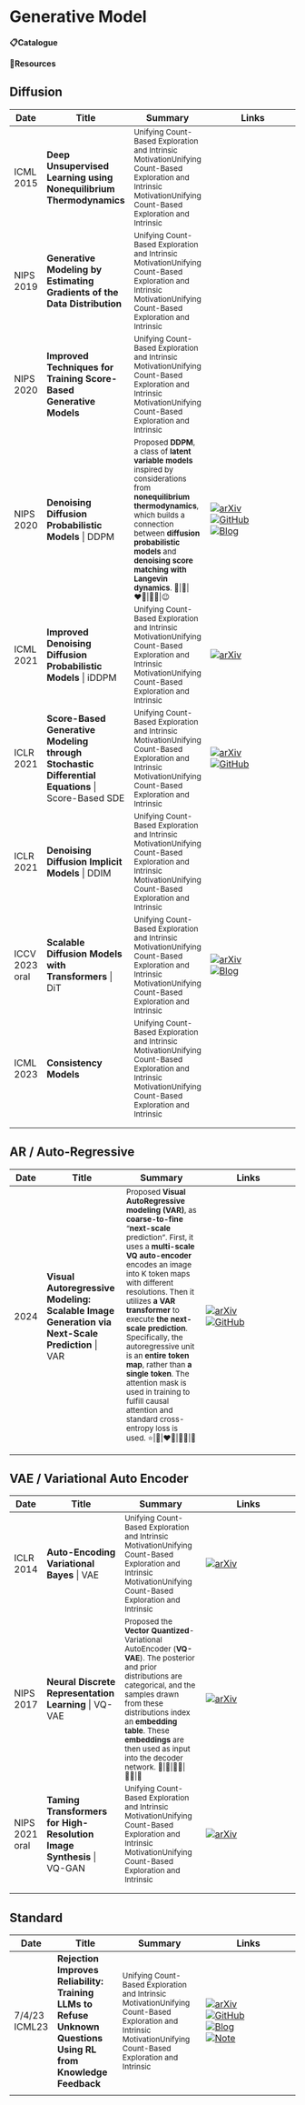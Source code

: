 # Generative Model

**📋Catalogue**


**🔬Resources**



## Diffusion

| Date                 | Title                                                                                            | Summary                                                                                                                                                                                                                                                                                      | Links                                                                                                                                                                                                                                                                                                                                                                                                                                              |
| -------------------- | ------------------------------------------------------------------------------------------------ | -------------------------------------------------------------------------------------------------------------------------------------------------------------------------------------------------------------------------------------------------------------------------------------------- | -------------------------------------------------------------------------------------------------------------------------------------------------------------------------------------------------------------------------------------------------------------------------------------------------------------------------------------------------------------------------------------------------------------------------------------------------- |
| ICML<br>2015         | **Deep Unsupervised Learning using Nonequilibrium Thermodynamics**                               | <sub>Unifying Count-Based Exploration and Intrinsic MotivationUnifying Count-Based Exploration and Intrinsic MotivationUnifying Count-Based Exploration and Intrinsic </sub>                                                                                                                 |                                                                                                                                                                                                                                                                                                                                                                                                                                                    |
| NIPS<br>2019         | **Generative Modeling by Estimating Gradients of the Data Distribution**                         | <sub>Unifying Count-Based Exploration and Intrinsic MotivationUnifying Count-Based Exploration and Intrinsic MotivationUnifying Count-Based Exploration and Intrinsic </sub>                                                                                                                 |                                                                                                                                                                                                                                                                                                                                                                                                                                                    |
| NIPS<br>2020         | **Improved Techniques for Training Score-Based Generative Models**                               | <sub>Unifying Count-Based Exploration and Intrinsic MotivationUnifying Count-Based Exploration and Intrinsic MotivationUnifying Count-Based Exploration and Intrinsic </sub>                                                                                                                 |                                                                                                                                                                                                                                                                                                                                                                                                                                                    |
| NIPS<br>2020         | **Denoising Diffusion Probabilistic Models** \| DDPM                                             | <sub>Proposed **DDPM**, a class of **latent variable models** inspired by considerations from **nonequilibrium thermodynamics**, which builds a connection between **diffusion probabilistic models** and **denoising score matching with Langevin dynamics**. 🌟\|🌺\|❤️‍🔥\|👍🏻\|😉</sub> | <div style='width:150px;'>[![arXiv](https://img.shields.io/badge/arXiv-Paper-%23D2691E?logo=arxiv)](https://arxiv.org/abs/2006.11239)</div><div style='width:150px;'>[![GitHub](https://img.shields.io/badge/GitHub-View-brightgreen?logo=github)](https://github.com/hojonathanho/diffusion)</div><div style='width:150px;'>[![Blog](https://img.shields.io/badge/Blog-Website-yellow?logo=rss)](https://hojonathanho.github.io/diffusion/)</div> |
| ICML<br>2021         | **Improved Denoising Diffusion Probabilistic Models** \| iDDPM                                   | <sub>Unifying Count-Based Exploration and Intrinsic MotivationUnifying Count-Based Exploration and Intrinsic MotivationUnifying Count-Based Exploration and Intrinsic </sub>                                                                                                                 | <div style='width:150px;'>[![arXiv](https://img.shields.io/badge/arXiv-Paper-%23D2691E?logo=arxiv)](https://arxiv.org/abs/2102.09672)</div>                                                                                                                                                                                                                                                                                                        |
| ICLR<br>2021         | **Score-Based Generative Modeling through Stochastic Differential Equations** \| Score-Based SDE | <sub>Unifying Count-Based Exploration and Intrinsic MotivationUnifying Count-Based Exploration and Intrinsic MotivationUnifying Count-Based Exploration and Intrinsic </sub>                                                                                                                 | <div style='width:150px;'>[![arXiv](https://img.shields.io/badge/arXiv-Paper-%23D2691E?logo=arxiv)](https://arxiv.org/abs/2011.13456)</div><div style='width:150px;'>[![GitHub](https://img.shields.io/badge/GitHub-View-brightgreen?logo=github)](https://github.com/FoundationVision/VAR)</div>                                                                                                                                                  |
| ICLR<br>2021         | **Denoising Diffusion Implicit Models** \| DDIM                                                  | <sub>Unifying Count-Based Exploration and Intrinsic MotivationUnifying Count-Based Exploration and Intrinsic MotivationUnifying Count-Based Exploration and Intrinsic </sub>                                                                                                                 |                                                                                                                                                                                                                                                                                                                                                                                                                                                    |
| ICCV<br>2023<br>oral | **Scalable Diffusion Models with Transformers** \| DiT                                           | <sub>Unifying Count-Based Exploration and Intrinsic MotivationUnifying Count-Based Exploration and Intrinsic MotivationUnifying Count-Based Exploration and Intrinsic </sub>                                                                                                                 | <div style='width:150px;'>[![arXiv](https://img.shields.io/badge/arXiv-Paper-%23D2691E?logo=arxiv)](https://arxiv.org/abs/2212.09748)</div><div style='width:150px;'>[![Blog](https://img.shields.io/badge/Blog-Website-yellow?logo=rss)](https://www.wpeebles.com/DiT.html)</div>                                                                                                                                                                 |
| ICML<br>2023         | **Consistency Models**                                                                           | <sub>Unifying Count-Based Exploration and Intrinsic MotivationUnifying Count-Based Exploration and Intrinsic MotivationUnifying Count-Based Exploration and Intrinsic </sub>                                                                                                                 |                                                                                                                                                                                                                                                                                                                                                                                                                                                    |
|                      |                                                                                                  |                                                                                                                                                                                                                                                                                              |                                                                                                                                                                                                                                                                                                                                                                                                                                                    |
|                      |                                                                                                  |                                                                                                                                                                                                                                                                                              |                                                                                                                                                                                                                                                                                                                                                                                                                                                    |



## AR / Auto-Regressive

| Date | Title                                                                                          | Summary                                                                                                                                                                                                                                                                                                                                                                                                                                                                                                                                                | Links                                                                                                                                                                                                                                                                                             |
| ---- | ---------------------------------------------------------------------------------------------- | ------------------------------------------------------------------------------------------------------------------------------------------------------------------------------------------------------------------------------------------------------------------------------------------------------------------------------------------------------------------------------------------------------------------------------------------------------------------------------------------------------------------------------------------------------ | ------------------------------------------------------------------------------------------------------------------------------------------------------------------------------------------------------------------------------------------------------------------------------------------------- |
| 2024 | **Visual Autoregressive Modeling: Scalable Image Generation via Next-Scale Prediction** \| VAR | <sub>Proposed **Visual AutoRegressive modeling (VAR)**, as **coarse-to-fine** “**next-scale** prediction”. First, it uses a **multi-scale VQ auto-encoder** encodes an image into K token maps with different resolutions. Then it utilizes **a VAR transformer** to execute **the next-scale prediction**. Specifically, the autoregressive unit is an **entire token map**, rather than **a single token**. The attention mask is used in training to fulfill causal attention and standard cross-entropy loss is used. ⭐\|🌸\|❤️‍🔥\|👍🏻\|🤨</sub> | <div style='width:150px;'>[![arXiv](https://img.shields.io/badge/arXiv-Paper-%23D2691E?logo=arxiv)](https://arxiv.org/abs/2404.02905)</div><div style='width:150px;'>[![GitHub](https://img.shields.io/badge/GitHub-View-brightgreen?logo=github)](https://github.com/FoundationVision/VAR)</div> |
|      |                                                                                                |                                                                                                                                                                                                                                                                                                                                                                                                                                                                                                                                                        |                                                                                                                                                                                                                                                                                                   |
|      |                                                                                                |                                                                                                                                                                                                                                                                                                                                                                                                                                                                                                                                                        |                                                                                                                                                                                                                                                                                                   |




## VAE / Variational Auto Encoder

| Date                 | Title                                                                 | Summary                                                                                                                                                                                                                                                                                                              | Links                                                                                                                                       |
| -------------------- | --------------------------------------------------------------------- | -------------------------------------------------------------------------------------------------------------------------------------------------------------------------------------------------------------------------------------------------------------------------------------------------------------------- | ------------------------------------------------------------------------------------------------------------------------------------------- |
| ICLR<br>2014         | **Auto-Encoding Variational Bayes** \| VAE                            | <sub> Unifying Count-Based Exploration and Intrinsic MotivationUnifying Count-Based Exploration and Intrinsic MotivationUnifying Count-Based Exploration and Intrinsic </sub>                                                                                                                                        | <div style='width:150px;'>[![arXiv](https://img.shields.io/badge/arXiv-Paper-%23D2691E?logo=arxiv)](https://arxiv.org/abs/1312.6114)</div>  |
| NIPS<br>2017         | **Neural Discrete Representation Learning** \| VQ-VAE                 | <sub>Proposed the **Vector Quantized**-Variational AutoEncoder (**VQ-VAE**). The posterior and prior distributions are categorical, and the samples drawn from these distributions index an **embedding table**. These **embeddings** are then used as input into the decoder network. 🌟\|🌺\|👩‍🚒\|👍🏻\|🤔</sub> | <div style='width:150px;'>[![arXiv](https://img.shields.io/badge/arXiv-Paper-%23D2691E?logo=arxiv)](https://arxiv.org/abs/1711.00937)</div> |
| NIPS<br>2021<br>oral | **Taming Transformers for High-Resolution Image Synthesis** \| VQ-GAN | <sub> Unifying Count-Based Exploration and Intrinsic MotivationUnifying Count-Based Exploration and Intrinsic MotivationUnifying Count-Based Exploration and Intrinsic </sub>                                                                                                                                        | <div style='width:150px;'>[![arXiv](https://img.shields.io/badge/arXiv-Paper-%23D2691E?logo=arxiv)](https://arxiv.org/abs/2012.09841)</div> |
|                      |                                                                       |                                                                                                                                                                                                                                                                                                                      |                                                                                                                                             |
|                      |                                                                       |                                                                                                                                                                                                                                                                                                                      |                                                                                                                                             |



## Standard

| Date             | Title                                                                                                          | Summary                                                                                                                                                                     | Links                                                                                                                                                                                                                                                                                                                                                                                                                                                                                                                                                                                                                         |
| ---------------- | -------------------------------------------------------------------------------------------------------------- | --------------------------------------------------------------------------------------------------------------------------------------------------------------------------- | ----------------------------------------------------------------------------------------------------------------------------------------------------------------------------------------------------------------------------------------------------------------------------------------------------------------------------------------------------------------------------------------------------------------------------------------------------------------------------------------------------------------------------------------------------------------------------------------------------------------------------- |
| 7/4/23<br>ICML23 | **Rejection Improves Reliability: Training LLMs to Refuse Unknown Questions Using RL from Knowledge Feedback** | <sub>Unifying Count-Based Exploration and Intrinsic MotivationUnifying Count-Based Exploration and Intrinsic MotivationUnifying Count-Based Exploration and Intrinsic</sub> | <div style='width:150px;'>[![arXiv](https://img.shields.io/badge/arXiv-Paper-%23D2691E?logo=arxiv)](https://cdn.openai.com/papers/weak-to-strong-generalization.pdf)</div><div style='width:150px;'>[![GitHub](https://img.shields.io/badge/GitHub-View-brightgreen?logo=github)](https://github.com/openai/weak-to-strong)</div><div style='width:150px;'>[![Blog](https://img.shields.io/badge/Blog-Website-yellow?logo=rss)](https://mp.weixin.qq.com/s/f6YW-CxnLhnfMWTLg4M4Cw)</div><div style='width:150px;'>[![Note](https://img.shields.io/badge/Note-Read-blue?logo=dependabot)](summary/2024-03/2403.18349.md)</div> |
|                  |                                                                                                                |                                                                                                                                                                             |                                                                                                                                                                                                                                                                                                                                                                                                                                                                                                                                                                                                                               |
